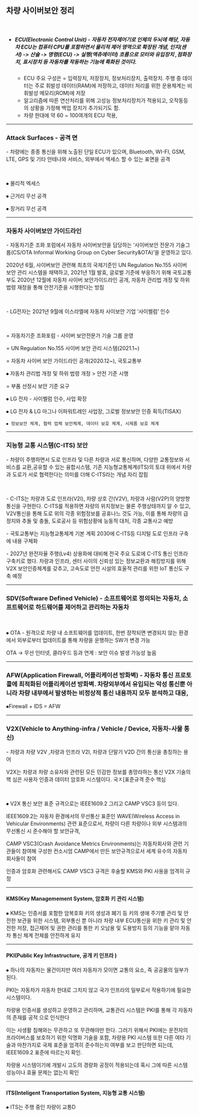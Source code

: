 ## 차량 사이버보안 정리 

​    

- ##### ECU(Electronic Control Unit) - 자동차 전자제어기로 인체의 두뇌에 해당, 자동차 ECU는 컴퓨터 CPU를 포함하면서 물리적 제어 영역으로 확장된 개념, 인지(센서) -> 산술 -> 명령(ECU) -> 실행(액츄에이터) 흐름으로 모터와 유입장치 ,점화장치, 표시장치 등 자동차를 작동하는 기능에 특화된 것이다. 

  - ECU 주요 구성은 = 입력장치, 저장장치, 정보처리장치, 출력장치. 주행 중 데이터는 주로 휘발성 데이터(RAM)에 저장하고, 데이터 처리를 위한 운용체계는 비휘발성 메모리(ROM)에 저장
  - 알고리즘에 따른 연산처리를 위해 고성능 정보처리장치가 적용되고, 오작동등의 상황을 가정해 백업 장치가 추가되기도 함.
  - 차량 한대에 약 60 ~ 100여개의 ECU 적용, 

---


###  Attack Surfaces - 공격 면 

\- 차량에는 종종 통신을 위해 노출된 단일 ECU가 있으며, Bluetooth, WI-FI, GSM, LTE, GPS 및 기타 안테나와 서비스, 외부에서 엑세스 할 수 있는 표면을 공격

​    

⦁ 물리적 엑세스

⦁ 근거리 무선 공격

⦁ 장거리 무선 공격

---



### 자동차 사이버보안 가이드라인

\- 자동차기준 조화 포럼에서 자동차 사이버보안을 담당하는 ‘사이버보안 전문가 기술그룹(CS/OTA Informal Working Group on Cyber Security&OTA)’을 운영하고 있다.

2020년 6월, 사이버보안 관련해 최초의 국제기준인 UN Regulation No.155 사이버 보안 관리 시스템을 채택하고, 2021년 1월 발효, 글로벌 기준에 부응하기 위해 국토교통부도 2020년 12월에 자동차 사이버 보안가이드라인 공개, 자동차 관리법 개정 및 하위 법령 재정을 통해 안전기준을 시행한다는 방침

​    

\- LG전자는 2021년 9월에 이스라엘에 자동차 사이보안 기업 ‘사이벨럼’ 인수 

​    

= 자동차기준 조화포럼 - 사이버 보안전문가 기술 그룹 운영

= UN Regulation No.155 사이버 보안 관리 시스템(2021.1~)

= 자동차 사이버 보안 가이드라인 공개(2020.12~), 국토교통부

  ⦁ 자동차 관리법 개정 및 하위 법령 개정 > 안전 기준 시행

= 부품 선정시 보안 기준 요구

  ⦁ LG 전자 - 사이벨럼 인수, 사업 확장

  ⦁ LG 전자 & LG 마그나 이파워트레인 사업장, 그로벌 정보보안 인증 획득(TISAX)

    ⦁ 정보보안 체계, 협력 업체 보안체계, 데이터 보호 체계, 시제품 보호 체계

---



### 지능형 교통 시스템(C-ITS) 보안

\- 차량이 주행하면서 도로 인프라 및 다른 차량과 서로 통신하며, 다양한 교통정보와 서비스를 교환,공유할 수 있는 융합시스템, 기존 지능형교통체계(ITS)의 토대 위에서 차량과 도로가 서로 협력한다는 의미를 더해 C-ITS라는 개념 자리 잡힘

​    

\- C-ITS는 차량과 도로 인프라(V2I), 차량 상호 간(V2V), 차량과 사람(V2P)의 양방향 통신을 구현한다. C-ITS를 적용하면 자량의 위치정보는 물론 주행상태까지 알 수 있고, V2V통신을 통해 도로 위의 각종 위험정보를 공휴나느 것도 가능, 이를 통해 차량의 급정지와 추돌 및 충돌, 도로공사 등 위험상황에 능동적 대처, 각종 교통사고 예방

\- 국토교통부는 지능형교통체계 기본 계획 2030에 C-ITS등 디지털 도로 인프라 구축에 내용 구체화

\- 2027년 완전자율 주행(Lv4) 상용화에 대비해 전국 주요 도로에 C-ITS 통신 인프라 구축키로 했다. 차량과 인프라, 센터 사이의 신뢰성 있는 정보교환과 해킹방지를 위해 V2X 보안인증체계를 갖추고, 고속도로 안전 시설의 효울적 관리를 위한 IoT 통신도 구축 예정

---


###  SDV(Software Defined Vehicle) - 소프트웨어로 정의되는 자동차, 소프트웨어로 하드웨어를 제어하고 관리하는 자동차

​    

⦁ OTA - 원격으로 차량 내 소프트웨어를 업데이트, 한번 장착되면 변경되지 않는 환경에서 외부로부터 업데이트를 통해 차량을 운행하는 SW가 변경 가능

OTA -> 무선 인터넷, 클라우드 등과 연계 : 보안 이슈 발생 가능성 높음

---



###  AFW(Application Firewall, 어플리케이션 방화벽) - 자동차 통신 프로토콜에 최적화된 어플리케이션 방화벽. 차량외부에서 유입되는 악성 통신뿐 아니라 차량 내부에서 발생하는 비정상적 통신 내용까지 모두 분석하고 대응, 

⦁Firewall + IDS = AFW

---

###  V2X(Vehicle to Anything-infra / Vehicle / Device, 자동차-사물 통신)

\- 차량과 차량 V2V ,차량과 인프라 V2I, 차량과 단말기 V2D 간의 통신을 총칭하는 용어

V2X는 차량과 차량 소유자와 관련된 모든 민감한 정보를 총망라하는 통신 V2X 기술의 핵 심은 사용자 인증과 데이터 암호화 시스템이다. 국ㅈ[표준규격 준수 핵심

​    

⦁ V2X 통신 보안 표준 규격으로는 IEEE1609.2 그리고 CAMP VSC3 등이 있다. 

IEEE1609.2는 자동차 환경에서의 무선통신 표준인 WAVE(Wireless Access in Vehicular Environments) 관련 표준으로서, 차량이 다른 차량이나 외부 시스템과의 무선통신 시 준수해야 할 보안규격, 

CAMP VSC3(Crash Avoidance Metrics Environments)는 자동차회사와 관련 기관들이 참여해 구성한 컨소시엄 CAMP에서 만든 보안규격으로서 세계 유수의 자동차 회사들이 참여

인증과 암호화 관련해서도 CAMP VSC3 규격은 후술할 KMS와 PKI 사용을 엄격히 규정

---

#### KMS(Key Managemement System, 암호화 키 관리 시스템)

⦁ KMS는 인증서를 포함한 암복호화 키의 생성과 폐기 등 키의 생애 주기별 관리 및 안전한 보관을 위한 시스템, 외부통신 뿐 아니라 차량 내부 ECU통신을 위한 키 관리 및 안전한 저장, 접근제어 및 권한 관리를 통한 키 오남용 및 도용방지 등의 기능을 맡아 자동차 통신 체계 전체를 안전하게 유지 

---

#### PKI(Public Key Infrastructure, 공개 키 인프라 )

⦁ 하나의 자동차는 물건이지만 여러 자동차가 모이면 교통의 요소, 즉 공공물의 일부가 된다. 

PKI는 자동차가 자동차 한대로 그치지 않고 국가 인프라의 일부로서 작용하기에 필요한 시스템이다. 

차량용 인증서를 생성하고 운영하고 관리하며, 교통관리 시스템은 PKI를 통해 각 자동차의 존재를 공적 으로 인식한다

이는 사생활 침해와는 무관하고 또 무관해야만 한다. 그러기 위해서 PKI에는 운전자의 프라이버스를 보호하기 위한 익명화 기술을 포함, 차량용 PKI 시스템 또한 다른 여타 기술과 마찬가지로 국제 표준을 엄격히 준수하는지 여부를 보고 판단하면 되는데, IEEE1609.2 표준에 따르는지 확인. 

차량용 시스템이기에 개발시 고도의 경량화 공정이 적용되는데 혹시 그에 따른 시스템 성능이나 효율 문제는 없는지 확인 

---

#### ITS(Inteligent Transportation System, 지능형 교통 시스템)

⦁ ITS는 주행 중인 차량이 교통D

